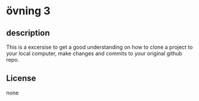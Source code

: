 # övning 3
## description
This is a excersise to get a good understanding on how to clone a project to your local computer, make changes and commits to your original github repo.
## License
none